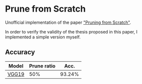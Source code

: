 # Prune from Scratch
Unofficial implementation of the paper ["Pruning from Scratch"](https://arxiv.org/abs/1909.12579).

In order to verify the validity of the thesis proposed in this paper, I implemented a simple version myself.


## Accuracy
| Model             |Prune ratio        | Acc.        |
| ----------------- | ----------------- |-------------|
| [VGG19](https://arxiv.org/abs/1409.1556)  | 50%          | 93.24%      |
